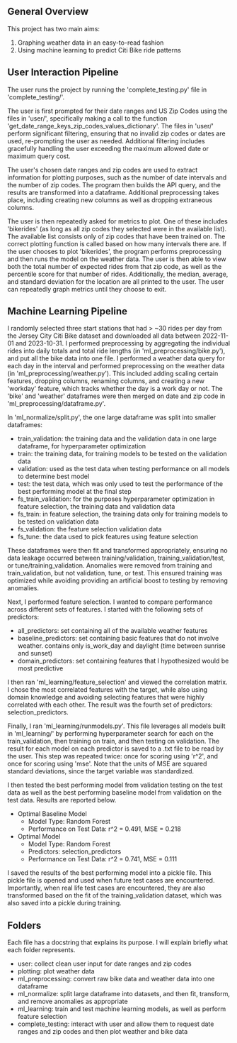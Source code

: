 ## General Overview

This project has two main aims:

1. Graphing weather data in an easy-to-read fashion
2. Using machine learning to predict Citi Bike ride patterns

## User Interaction Pipeline

The user runs the project by running the 'complete_testing.py' file in 'complete_testing/'.

The user is first prompted for their date ranges and US Zip Codes using the files in 'user/', specifically making a call to the function 'get_date_range_keys_zip_codes_values_dictionary'. The files in 'user/' perform significant filtering, ensuring that no invalid zip codes or dates are used, re-prompting the user as needed. Additional filtering includes gracefully handling the user exceeding the maximum allowed date or maximum query cost.

The user's chosen date ranges and zip codes are used to extract information for plotting purposes, such as the number of date intervals and the number of zip codes. The program then builds the API query, and the results are transformed into a dataframe. Additional preprocessing takes place, including creating new columns as well as dropping extraneous columns.

The user is then repeatedly asked for metrics to plot. One of these includes 'bikerides' (as long as all zip codes they selected were in the available list). The available list consists only of zip codes that have been trained on. The correct plotting function is called based on how many intervals there are. If the user chooses to plot 'bikerides', the program performs preprocessing and then runs the model on the weather data. The user is then able to view both the total number of expected rides from that zip code, as well as the percentile score for that number of rides. Additionally, the median, average, and standard deviation for the location are all printed to the user. The user can repeatedly graph metrics until they choose to exit.

## Machine Learning Pipeline

I randomly selected three start stations that had > ~30 rides per day from the Jersey City Citi Bike dataset and downloaded all data between 2022-11-01 and 2023-10-31. I performed preprocessing by aggregating the individual rides into daily totals and total ride lengths (in 'ml_preprocessing/bike.py'), and put all the bike data into one file. I performed a weather data query for each day in the interval and performed preprocessing on the weather data (in 'ml_preprocessing/weather.py'). This included adding scaling certain features, dropping columns, renaming columns, and creating a new 'workday' feature, which tracks whether the day is a work day or not. The 'bike' and 'weather' dataframes were then merged on date and zip code in 'ml_preprocessing/dataframe.py'.

In 'ml_normalize/split.py', the one large dataframe was split into smaller dataframes:

- train_validation: the training data and the validation data in one large dataframe, for hyperparameter optimization
- train: the training data, for training models to be tested on the validation data
- validation: used as the test data when testing performance on all models to determine best model
- test: the test data, which was only used to test the performance of the best performing model at the final step
- fs_train_validation: for the purposes hyperparameter optimization in feature selection, the training data and validation data
- fs_train: in feature selection, the training data only for training models to be tested on validation data
- fs_validation: the feature selection validation data
- fs_tune: the data used to pick features using feature selection

These dataframes were then fit and transformed appropriately, ensuring no data leakage occurred between training/validation, training_validation/test, or tune/training_validation. Anomalies were removed from training and train_validation, but not validation, tune, or test. This ensured training was optimized while avoiding providing an artificial boost to testing by removing anomalies.

Next, I performed feature selection. I wanted to compare performance across different sets of features. I started with the following sets of predictors:

- all_predictors: set containing all of the available weather features
- baseline_predictors: set containing basic features that do not involve weather. contains only is_work_day and daylight (time between sunrise and sunset)
- domain_predictors: set containing features that I hypothesized would be most predictive

I then ran 'ml_learning/feature_selection' and viewed the correlation matrix. I chose the most correlated features with the target, while also using domain knowledge and avoiding selecting features that were highly correlated with each other. The result was the fourth set of predictors: selection_predictors.

Finally, I ran 'ml_learning/runmodels.py'. This file leverages all models built in 'ml_learning/' by performing hyperparameter search for each on the train_validation, then training on train, and then testing on validation. The result for each model on each predictor is saved to a .txt file to be read by the user. This step was repeated twice: once for scoring using 'r^2', and once for scoring using 'mse'. Note that the units of MSE are squared standard deviations, since the target variable was standardized.

I then tested the best performing model from validation testing on the test data as well as the best performing baseline model from validation on the test data. Results are reported below.

- Optimal Baseline Model
  - Model Type: Random Forest
  - Performance on Test Data: r^2 = 0.491, MSE = 0.218
- Optimal Model
  - Model Type: Random Forest
  - Predictors: selection_predictors
  - Performance on Test Data: r^2 = 0.741, MSE = 0.111

I saved the results of the best performing model into a pickle file. This pickle file is opened and used when future test cases are encountered. Importantly, when real life test cases are encountered, they are also transformed based on the fit of the training_validation dataset, which was also saved into a pickle during training.

## Folders

Each file has a docstring that explains its purpose. I will explain briefly what each folder represents.

- user: collect clean user input for date ranges and zip codes
- plotting: plot weather data
- ml_preprocessing: convert raw bike data and weather data into one dataframe
- ml_normalize: split large dataframe into datasets, and then fit, transform, and remove anomalies as appropriate
- ml_learning: train and test machine learning models, as well as perform feature selection
- complete_testing: interact with user and allow them to request date ranges and zip codes and then plot weather and bike data
